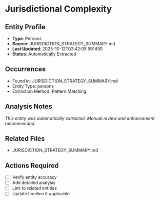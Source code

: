 # Jurisdictional Complexity

## Entity Profile
- **Type**: Persons
- **Source**: JURISDICTION_STRATEGY_SUMMARY.md
- **Last Updated**: 2025-10-12T03:42:05.591490
- **Status**: Automatically Extracted

## Occurrences
- Found in: JURISDICTION_STRATEGY_SUMMARY.md
- Entity Type: persons
- Extraction Method: Pattern Matching

## Analysis Notes
*This entity was automatically extracted. Manual review and enhancement recommended.*

## Related Files
- JURISDICTION_STRATEGY_SUMMARY.md

## Actions Required
- [ ] Verify entity accuracy
- [ ] Add detailed analysis
- [ ] Link to related entities
- [ ] Update timeline if applicable
